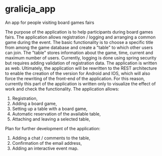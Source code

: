# gralicja_app
An app for people visiting board games fairs

The purpose of the application is to help participants during board games fairs. The application allows registration / logging and arranging a common game during the event. The basic functionality is to choose a specific title from among the game database and create a "table" to which other users can join. The "table" stores information about the game, time, current and maximum number of users.
Currently, logging is done using spring security but requires adding validation of registration data.
The application is written as web. Ultimately, the application will be rewritten to the REST architecture to enable the creation of the version for Android and IOS, which will also force the rewriting of the front-end of the application. For this reason, currently this part of the application is written only to visualize the effect of work and check the functionality.
The application allows:
1. Registration,
2. Adding a board game,
3. Setting up a table with a board game,
4. Automatic reservation of the available table,
5. Attaching and leaving a selected table,

Plan for further development of the application:
1. Adding a chat / comments to the table,
2. Confirmation of the email address,
3. Adding an interactive event map.